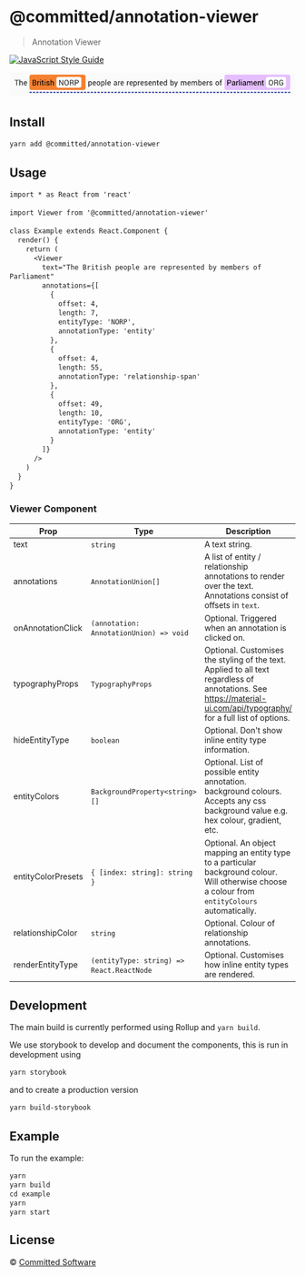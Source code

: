 # @committed/annotation-viewer

> Annotation Viewer

[![JavaScript Style Guide](https://img.shields.io/badge/code_style-standard-brightgreen.svg)](https://standardjs.com)

![](images/example.png)

## Install

```bash
yarn add @committed/annotation-viewer
```

## Usage

```tsx
import * as React from 'react'

import Viewer from '@committed/annotation-viewer'

class Example extends React.Component {
  render() {
    return (
      <Viewer
        text="The British people are represented by members of Parliament"
        annotations={[
          {
            offset: 4,
            length: 7,
            entityType: 'NORP',
            annotationType: 'entity'
          },
          {
            offset: 4,
            length: 55,
            annotationType: 'relationship-span'
          },
          {
            offset: 49,
            length: 10,
            entityType: 'ORG',
            annotationType: 'entity'
          }
        ]}
      />
    )
  }
}
```

### Viewer Component

| Prop               | Type                                      | Description                                                                                                                                                          |
| ------------------ | ----------------------------------------- | -------------------------------------------------------------------------------------------------------------------------------------------------------------------- |
| text               | `string`                                  | A text string.                                                                                                                                                       |
| annotations        | `AnnotationUnion[]`                       | A list of entity / relationship annotations to render over the text. Annotations consist of offsets in `text`.                                                       |
| onAnnotationClick  | `(annotation: AnnotationUnion) => void`   | Optional. Triggered when an annotation is clicked on.                                                                                                                |
| typographyProps    | `TypographyProps`                         | Optional. Customises the styling of the text. Applied to all text regardless of annotations. See https://material-ui.com/api/typography/ for a full list of options. |
| hideEntityType     | `boolean`                                 | Optional. Don't show inline entity type information.                                                                                                                 |
| entityColors       | `BackgroundProperty<string>[]`            | Optional. List of possible entity annotation. background colours. Accepts any css background value e.g. hex colour, gradient, etc.                                   |
| entityColorPresets | `{ [index: string]: string }`             | Optional. An object mapping an entity type to a particular background colour. Will otherwise choose a colour from `entityColours` automatically.                     |
| relationshipColor  | `string`                                  | Optional. Colour of relationship annotations.                                                                                                                        |
| renderEntityType   | `(entityType: string) => React.ReactNode` | Optional. Customises how inline entity types are rendered.                                                                                                           |

## Development

The main build is currently performed using Rollup and `yarn build`.

We use storybook to develop and document the components, this is run in development using

```bash
yarn storybook
```

and to create a production version

```bash
yarn build-storybook
```

## Example

To run the example:

```
yarn
yarn build
cd example
yarn
yarn start
```

## License

© [Committed Software](https://github.com/commitd)
